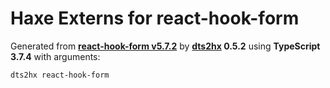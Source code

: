 # Haxe Externs for react-hook-form

Generated from **[react-hook-form v5.7.2](https://www.react-hook-form.com)** by **[dts2hx](https://github.com/haxiomic/dts2hx) 0.5.2** using **TypeScript 3.7.4** with arguments:

	dts2hx react-hook-form